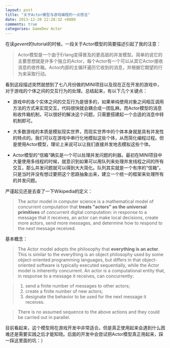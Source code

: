 ```yaml
---
layout: post
title: "关于Actor模型与游戏编程的一点想法"
date: 2013-12-20 22:28:32 +0800
comments: true
categories: GameDev Actor
---
```


在读*gevent*的tutorial的时候，一段关于Actor模型的简要描述引起了我的注意：

>Actor模型是一个由于Erlang变得普及的更高层的并发模型。简单的说它的主要思想就是许多个独立的Actor，每个Actor有一个可以从其它Actor接收消息的收件箱。Actor内部的主循环遍历它收到的消息，并根据它期望的行为来采取行动。

看到这段描述突然就想到了七八月份做的MINI项目以及现在正在开发的游戏中，对于游戏的个体之间的交互行为的处理。总结起来，有以下几个关键点：

* 游戏中的各个实体之间的交互行为是很多的，如果单纯使用对象之间相互调用方法的方式来实现交互，代码很快就会耦合成一团乱麻。而Actor模型的消息和收件箱机制，可以很好的解决这个问题，只需要搭建起一个合适的消息中转机制即可。

* 大多数游戏的本质是模拟现实世界，而现实世界中的个体本身就是具有并发性的特点的。我们可以在游戏中串行化地模拟这些个体，从而简化编程过程。但是使用Actor模型，理论上来说可以让我们直接并发地去模拟这些个体。

* Actor模型的“信箱”确实是一个可以处理并发问题的利器。最初在MINI项目中大量使用多线程的时候，就意识到如果可以用队列来处理并发线程之间的所有交互，那么并发问题就可以得到大大简化。队列其实就是一个有序的“信箱”。只是当时并没有想过要把这个思路抽象出来，建立一个统一的框架来处理所有的并发问题。

严谨起见还是去查了一下Wikipedia的定义：

>The actor model in computer science is a mathematical model of concurrent computation that **treats "actors" as the universal primitives** of concurrent digital computation: in response to a message that it receives, an actor can make local decisions, create more actors, send more messages, and determine how to respond to the next message received.

基本概念：

>The Actor model adopts the philosophy that **everything is an actor**. This is similar to the everything is an object philosophy used by some object-oriented programming languages, but differs in that object-oriented software is typically executed sequentially, while the Actor model is inherently concurrent.
An actor is a computational entity that, in response to a message it receives, can concurrently:

>1. send a finite number of messages to other actors;
>2. create a finite number of new actors;
>3. designate the behavior to be used for the next message it receives.

>There is no assumed sequence to the above actions and they could be carried out in parallel.

目前看起来，这个模型用在游戏开发中非常适合。但是真正使用起来会遇到什么困难还是需要实践之后才能知晓。后面的开发中会尝试把Actor模型真正用起来，踩一踩这里面的坑：）